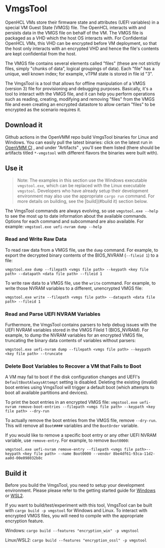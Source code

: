 # VmgsTool

OpenHCL VMs store their firmware state and attributes (UEFI variables) in a special VM
Guest State (VMGS) file. The OpenHCL interacts with and persists data in the VMGS file
on behalf of the VM. The VMGS file is packaged as a VHD which the host OS interacts with.
For Confidential OpenHCL VMs, this VHD can be encrypted before VM deployment, so that the
host only interacts with an encrypted VHD and hence the file's contents are kept confidential from the host.

The VMGS file contains several elements called "files" (these are not strictly files, simply
"chunks of data”, logical groupings of data). Each "file" has a unique, well known index;
for example, vTPM state is stored in file id "3".

The VmgsTool is a tool that allows for offline manipulation of a VMGS (version 3) file
for provisioning and debugging purposes. Basically, it's a tool to interact with the VMGS
file, and it can help you perform operations such as reading, creating, modifying and
removing "files" from the VMGS file and even creating an encrypted datastore to
allow certain "files" to be encrypted as the scenario requires it.

## Download it

Github actions in the OpenVMM repo build VmgsTool binaries for Linux and Windows.
You can easily pull the latest binaries: click on the latest run in 
[OpenVMM CI](https://github.com/microsoft/openvmm/actions/workflows/openvmm-ci.yaml)
, and under "Artifacts" , you'll see them listed
(there should be artifacts titled `*-vmgstool` with different flavors the binaries were built with).

## Use it

>Note: The examples in this section use the Windows executable `vmgstool.exe`,
>which can be replaced with the Linux executable `vmgstool`. 
>Developers who have already setup their development environment may also use
>the appropriate `cargo run` command. For more details on building,
>see the [build](#build it) section below.

The VmgsTool commands are always evolving, so use `vmgstool.exe --help` to see the
most up to date information about the available commands. Options for each command
and subcommand are also available. For example: `vmgstool.exe uefi-nvram dump --help`

### Read and Write Raw Data

To read raw data from a VMGS file, use the `dump` command. For example, to
export the decrypted binary contents of the BIOS_NVRAM (`--fileid 1`) to a file:

`vmgstool.exe dump --filepath <vmgs file path> --keypath <key file path> --datapath <data file path> --fileid 1` 

To write raw data to a VMGS file, use the `write` command. For example, to write
those NVRAM variables to a different, unencrypted VMGS file:

`vmgstool.exe write --filepath <vmgs file path> --datapath <data file path> --fileid 1`

### Read and Parse UEFI NVRAM Variables

Furthermore, the VmgsTool contains parsers to help debug issues with the UEFI NVRAM
variables stored in the VMGS FileId 1 (BIOS_NVRAM). For example, to dump the NVRAM
variables for an encrypted VMGS file, truncating the binary data contents of
variables without parsers:

`vmgstool.exe uefi-nvram dump --filepath <vmgs file path> --keypath <key file path> --truncate`

### Delete Boot Variables to Recover a VM that Fails to Boot

A VM may fail to boot if the disk configuration changes and
UEFI's `DefaultBootAlwaysAttempt` setting is disabled.
Deleting the existing (invalid) boot entries using VmgsTool
will trigger a default boot (which attempts to boot all available partitions and devices). 

To print the boot entries in an encrypted VMGS file:
`vmgstool.exe uefi-nvram remove-boot-entries --filepath <vmgs file path> --keypath <key file path> --dry-run`

To actually remove the boot entries from the VMGS file, remove `--dry-run`.
This will remove all `Boot####` variables and the `BootOrder` variable.

If you would like to remove a specific boot entry or any other UEFI NVRAM variable,
use `remove-entry`. For example, to remove `Boot0000`:

`vmgstool.exe uefi-nvram remove-entry --filepath <vmgs file path>--keypath <key file path> --name Boot0000 --vendor 8be4df61-93ca-11d2-aa0d-00e098032b8c`

## Build it

Before you build the VmgsTool, you need to setup your development
environment. Please please refer to the getting started guide for
[Windows](./getting_started.md) or [WSL2](./getting_started_wsl.md).

If you want to build/test/experiment with this tool,
VmgsTool can be built with `cargo build -p vmgstool` for Windows and Linux.
To interact with encrypted VMGS files, you will need to compile
with the appropriate encryption feature.

Windows: `cargo build --features "encryption_win" -p vmgstool`

Linux/WSL2: `cargo build --features "encryption_ossl" -p vmgstool`

